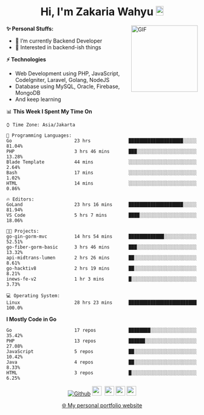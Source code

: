 <h1 align="center">Hi, I'm Zakaria Wahyu <img src="https://github.com/TheDudeThatCode/TheDudeThatCode/blob/master/Assets/Hi.gif" width="20px" height="25px"></h1>

<img align="right" alt="GIF" height="175px" src="https://www.nayakapratama.co.id/wp-content/uploads/2019/07/Website-Maintenance.gif" />

**✨ Personal Stuffs:**
- 🔭 I’m currently Backend Developer
- 🌱 Interested in backend-ish things

**⚡ Technologies**
- Web Development using PHP, JavaScript, CodeIgniter, Laravel, Golang, NodeJS
- Database using MySQL, Oracle, Firebase, MongoDB
- And keep learning

<!--START_SECTION:waka-->
📊 **This Week I Spent My Time On** 

```text
⌚︎ Time Zone: Asia/Jakarta

💬 Programming Languages: 
Go                       23 hrs              ████████████████████░░░░░   81.04% 
PHP                      3 hrs 46 mins       ███░░░░░░░░░░░░░░░░░░░░░░   13.28% 
Blade Template           44 mins             ░░░░░░░░░░░░░░░░░░░░░░░░░   2.64% 
Bash                     17 mins             ░░░░░░░░░░░░░░░░░░░░░░░░░   1.02% 
HTML                     14 mins             ░░░░░░░░░░░░░░░░░░░░░░░░░   0.86%

🔥 Editors: 
GoLand                   23 hrs 16 mins      ████████████████████░░░░░   81.94% 
VS Code                  5 hrs 7 mins        ████░░░░░░░░░░░░░░░░░░░░░   18.06%

🐱‍💻 Projects: 
go-gin-gorm-mvc          14 hrs 54 mins      █████████████░░░░░░░░░░░░   52.51% 
go-fiber-gorm-basic      3 hrs 46 mins       ███░░░░░░░░░░░░░░░░░░░░░░   13.32% 
api-midtrans-lumen       2 hrs 26 mins       ██░░░░░░░░░░░░░░░░░░░░░░░   8.61% 
go-hacktiv8              2 hrs 19 mins       ██░░░░░░░░░░░░░░░░░░░░░░░   8.21% 
inews-fe-v2              1 hr 3 mins         █░░░░░░░░░░░░░░░░░░░░░░░░   3.73%

💻 Operating System: 
Linux                    28 hrs 23 mins      █████████████████████████   100.0%

```

**I Mostly Code in Go** 

```text
Go                       17 repos            ████████░░░░░░░░░░░░░░░░░   35.42% 
PHP                      13 repos            ██████░░░░░░░░░░░░░░░░░░░   27.08% 
JavaScript               5 repos             ██░░░░░░░░░░░░░░░░░░░░░░░   10.42% 
Java                     4 repos             ██░░░░░░░░░░░░░░░░░░░░░░░   8.33% 
HTML                     3 repos             █░░░░░░░░░░░░░░░░░░░░░░░░   6.25%

```



<!--END_SECTION:waka-->

<p align="center">
<a href="https://github.com/zakariawahyu" target="_blank"><img alt="Github" src="https://img.shields.io/badge/GitHub-%2312100E.svg?&style=for-the-badge&logo=Github&logoColor=white" /></a>
<a href="https://www.twitter.com/_zakariawahyu"><img src="https://img.shields.io/badge/twitter-%231DA1F2.svg?&style=for-the-badge&logo=twitter&logoColor=white" height=25></a> 
<a href="https://www.linkedin.com/in/zakariawahyu"><img src="https://img.shields.io/badge/linkedin-%230077B5.svg?&style=for-the-badge&logo=linkedin&logoColor=white" height=25></a> 
<a href="https://www.instagram.com/_zakariawahyu"><img src="https://img.shields.io/badge/instagram-%23E4405F.svg?&style=for-the-badge&logo=instagram&logoColor=white" height=25></a>
<a href="https://medium.com/@zakariawahyu"><img src="https://img.shields.io/badge/Medium-12100E?style=for-the-badge&logo=medium&logoColor=white" height=25></a>
</p>
<p align="center"><a href="https://www.zakariawahyu.com" target="_blank">🌐 My personal portfolio website</a></p>
